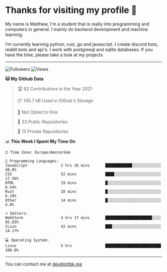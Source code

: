 # Thanks for visiting my profile 👋
My name is Matthew, I'm a student that is really into programming and computers in general. I mainly do backend development and machine learning.

I’m currently learning python, rust, go and javascript. I create discord bots, reddit bots and api's. I work with postgresql and sqlite databases. If you have the time, please take a look at my projects

---
![Followers](https://img.shields.io/github/followers/DankDumpster?style=social)
![Views](https://komarev.com/ghpvc/?username=DankDumpster&style=flat-square&color=green)
<!--START_SECTION:waka-->
**🐱 My Github Data** 

> 🏆 62 Contributions in the Year 2021
 > 
> 📦 145.7 kB Used in Github's Storage 
 > 
> 🚫 Not Opted to Hire
 > 
> 📜 33 Public Repositories 
 > 
> 🔑 13 Private Repositories  
 > 
📊 **This Week I Spent My Time On** 

```text
⌚︎ Time Zone: Europe/Amsterdam

💬 Programming Languages: 
JavaScript               2 hrs 26 mins       ████████████░░░░░░░░░░░░░   48.8% 
CSS                      52 mins             ████░░░░░░░░░░░░░░░░░░░░░   17.56% 
HTML                     19 mins             █░░░░░░░░░░░░░░░░░░░░░░░░   6.54% 
Rust                     18 mins             █░░░░░░░░░░░░░░░░░░░░░░░░   6.19% 
Other                    14 mins             █░░░░░░░░░░░░░░░░░░░░░░░░   4.8%

🔥 Editors: 
WebStorm                 4 hrs 17 mins       █████████████████████░░░░   85.83% 
CLion                    42 mins             ███░░░░░░░░░░░░░░░░░░░░░░   14.17%

💻 Operating System: 
Linux                    5 hrs               █████████████████████████   100.0%

```


<!--END_SECTION:waka-->
-------

You can contact me at dev@mtbk.me
